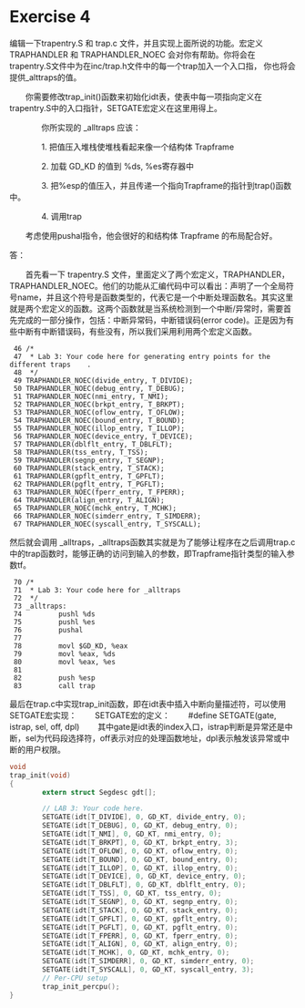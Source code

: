 # Exercise 4

编辑一下trapentry.S 和 trap.c 文件，并且实现上面所说的功能。宏定义 TRAPHANDLER 和 TRAPHANDLER_NOEC 会对你有帮助。你将会在 trapentry.S文件中为在inc/trap.h文件中的每一个trap加入一个入口指， 你也将会提供_alttraps的值。

　　你需要修改trap_init()函数来初始化idt表，使表中每一项指向定义在trapentry.S中的入口指针，SETGATE宏定义在这里用得上。

　　　　你所实现的 _alltraps 应该：

　　　　1. 把值压入堆栈使堆栈看起来像一个结构体 Trapframe

　　　　2. 加载 GD_KD 的值到 %ds, %es寄存器中

　　　　3. 把%esp的值压入，并且传递一个指向Trapframe的指针到trap()函数中。

　　　　4. 调用trap

　　考虑使用pushal指令，他会很好的和结构体 Trapframe 的布局配合好。





答：

　　首先看一下 trapentry.S 文件，里面定义了两个宏定义，TRAPHANDLER，TRAPHANDLER_NOEC。他们的功能从汇编代码中可以看出：声明了一个全局符号name，并且这个符号是函数类型的，代表它是一个中断处理函数名。其实这里就是两个宏定义的函数。这两个函数就是当系统检测到一个中断/异常时，需要首先完成的一部分操作，包括：中断异常码，中断错误码(error code)。正是因为有些中断有中断错误码，有些没有，所以我们采用利用两个宏定义函数。

```assembly
 46 /*
 47  * Lab 3: Your code here for generating entry points for the different traps    .
 48  */
 49 TRAPHANDLER_NOEC(divide_entry, T_DIVIDE);
 50 TRAPHANDLER_NOEC(debug_entry, T_DEBUG);
 51 TRAPHANDLER_NOEC(nmi_entry, T_NMI);
 52 TRAPHANDLER_NOEC(brkpt_entry, T_BRKPT);
 53 TRAPHANDLER_NOEC(oflow_entry, T_OFLOW);
 54 TRAPHANDLER_NOEC(bound_entry, T_BOUND);
 55 TRAPHANDLER_NOEC(illop_entry, T_ILLOP);
 56 TRAPHANDLER_NOEC(device_entry, T_DEVICE);
 57 TRAPHANDLER(dblflt_entry, T_DBLFLT);
 58 TRAPHANDLER(tss_entry, T_TSS);
 59 TRAPHANDLER(segnp_entry, T_SEGNP);
 60 TRAPHANDLER(stack_entry, T_STACK);
 61 TRAPHANDLER(gpflt_entry, T_GPFLT);
 62 TRAPHANDLER(pgflt_entry, T_PGFLT);
 63 TRAPHANDLER_NOEC(fperr_entry, T_FPERR);
 64 TRAPHANDLER(align_entry, T_ALIGN);
 65 TRAPHANDLER_NOEC(mchk_entry, T_MCHK);
 66 TRAPHANDLER_NOEC(simderr_entry, T_SIMDERR);
 67 TRAPHANDLER_NOEC(syscall_entry, T_SYSCALL);
```

然后就会调用 _alltraps，_alltraps函数其实就是为了能够让程序在之后调用trap.c中的trap函数时，能够正确的访问到输入的参数，即Trapframe指针类型的输入参数tf。

```assembly
 70 /*
 71  * Lab 3: Your code here for _alltraps
 72  */
 73 _alltraps:
 74         pushl %ds
 75         pushl %es
 76         pushal
 77 
 78         movl $GD_KD, %eax
 79         movl %eax, %ds
 80         movl %eax, %es
 81 
 82         push %esp
 83         call trap
```

最后在trap.c中实现trap_init函数，即在idt表中插入中断向量描述符，可以使用SETGATE宏实现：
　　SETGATE宏的定义：
　　#define SETGATE(gate, istrap, sel, off, dpl)
　　其中gate是idt表的index入口，istrap判断是异常还是中断，sel为代码段选择符，off表示对应的处理函数地址，dpl表示触发该异常或中断的用户权限。

```c
void
trap_init(void)
{
        extern struct Segdesc gdt[];

        // LAB 3: Your code here. 
        SETGATE(idt[T_DIVIDE], 0, GD_KT, divide_entry, 0);
        SETGATE(idt[T_DEBUG], 0, GD_KT, debug_entry, 0);
        SETGATE(idt[T_NMI], 0, GD_KT, nmi_entry, 0); 
        SETGATE(idt[T_BRKPT], 0, GD_KT, brkpt_entry, 3);
        SETGATE(idt[T_OFLOW], 0, GD_KT, oflow_entry, 0);
        SETGATE(idt[T_BOUND], 0, GD_KT, bound_entry, 0);
        SETGATE(idt[T_ILLOP], 0, GD_KT, illop_entry, 0);
        SETGATE(idt[T_DEVICE], 0, GD_KT, device_entry, 0);
        SETGATE(idt[T_DBLFLT], 0, GD_KT, dblflt_entry, 0);
        SETGATE(idt[T_TSS], 0, GD_KT, tss_entry, 0); 
        SETGATE(idt[T_SEGNP], 0, GD_KT, segnp_entry, 0);
        SETGATE(idt[T_STACK], 0, GD_KT, stack_entry, 0);
        SETGATE(idt[T_GPFLT], 0, GD_KT, gpflt_entry, 0);
        SETGATE(idt[T_PGFLT], 0, GD_KT, pgflt_entry, 0);
        SETGATE(idt[T_FPERR], 0, GD_KT, fperr_entry, 0);
        SETGATE(idt[T_ALIGN], 0, GD_KT, align_entry, 0);
        SETGATE(idt[T_MCHK], 0, GD_KT, mchk_entry, 0);
        SETGATE(idt[T_SIMDERR], 0, GD_KT, simderr_entry, 0);
        SETGATE(idt[T_SYSCALL], 0, GD_KT, syscall_entry, 3);
        // Per-CPU setup 
        trap_init_percpu();
}
```

